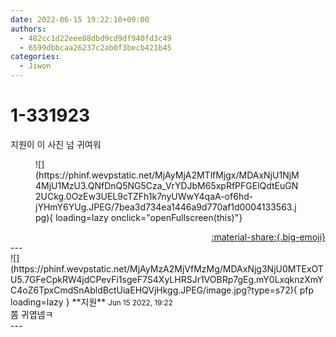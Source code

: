 ```yaml
---
date: 2022-06-15 19:22:10+09:00
authors:
  - 482cc1d22eee88dbd9cd9df940fd3c49
  - 6599dbbcaa26237c2ab0f3becb421b45
categories:
  - Jiwon
---
```


# 1-331923

<div class="post-container" markdown="1">
<div class="content-container md-sidebar__scrollwrap" markdown="1">

지원이 이 사진 넘 귀여워
<figure markdown="1">
![](https://phinf.wevpstatic.net/MjAyMjA2MTlfMjgx/MDAxNjU1NjM4MjU1MzU3.QNfDnQ5NG5Cza_VrYDJbM65xpRfPFGElQdtEuGN2UCkg.0OzEw3UEL9cTZFh1k7nyUWwY4qaA-of6hd-jYHmY6YUg.JPEG/7bea3d734ea1446a9d770af1d0004133563.jpg){ loading=lazy onclick="openFullscreen(this)"}
</figure>


</div>
</div>

<div style="text-align: right;" markdown="1">
<a href="https://weverse.io/fromis9/fanpost/1-331923" style="text-align: right;">:material-share:{.big-emoji}</a>
</div>
---

<div class="comments-container md-sidebar__scrollwrap" markdown="1">
<div class="comment" markdown="1">
<div class='id-container' markdown="1">
![](https://phinf.wevpstatic.net/MjAyMzA2MjVfMzMg/MDAxNjg3NjU0MTExOTU5.7GFeCpkRW4jdCPevFi1sgeF7S4XyLHRSJr1VOBRp7gEg.mY0LxqknzXmYC4oZ6TpxCmdSnAbldBctUiaEHQVjHkgg.JPEG/image.jpg?type=s72){ pfp loading=lazy }
**<span class="artist">지원</span>** <small>Jun 15 2022, 19:22</small><br>
</div>
<div class='comment-body' markdown="1">
쫌 귀엽넴ㅋ
</div>
</div>
</div>
---

